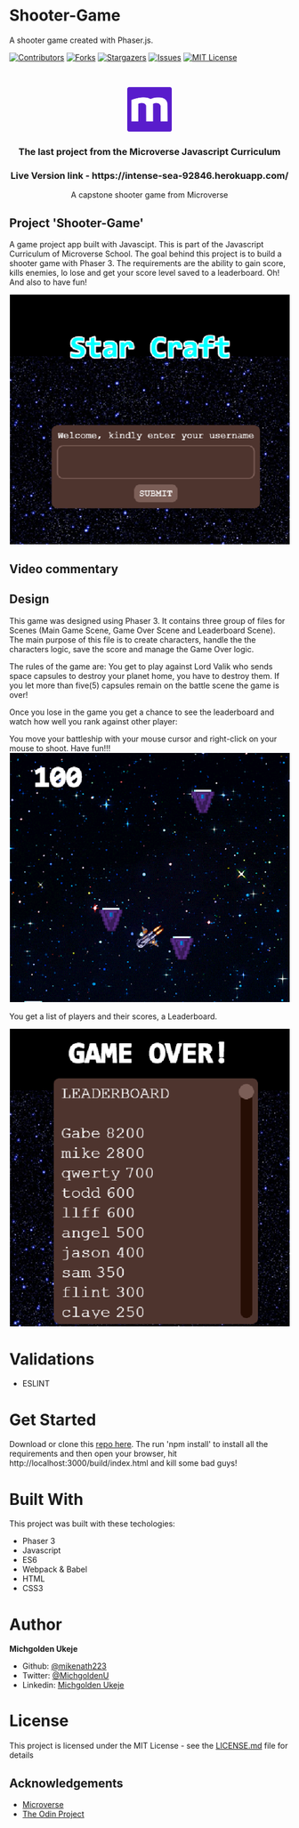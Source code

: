 # Shooter-Game
A shooter game created with Phaser.js.


[![Contributors][contributors-shield]][contributors-url]
[![Forks][forks-shield]][forks-url]
[![Stargazers][stars-shield]][stars-url]
[![Issues][issues-shield]][issues-url]
[![MIT License][license-shield]][license-url]

<br/>
<p align="center">
  <a href="https://www.microverse.org/">
    <img src="assets/images/microverse.png" alt="Logo" width="80" height="80">
  </a>

  <h3 align="center">
    The last project from the Microverse Javascript Curriculum
  </h3>

  <h3 align="center">
	 Live Version link - https://intense-sea-92846.herokuapp.com/
  </h3>

  <p align="center">
 A capstone shooter game from Microverse</a>
    <br />

  </p>
</p>

## Project 'Shooter-Game'

A game project app built with Javascipt. This is part of the Javascript Curriculum of Microverse School. The goal behind this project is to build a shooter game with Phaser 3. The requirements are the ability to gain score, kills enemies, lo lose and get your score level saved to a leaderboard. Oh! And also to have fun!


![game](assets/images/introscene.png)

## Video commentary

<!-- Here is video demostration of the game. I comment this while I am playing it.

Go here: https://www.loom.com/share/55f6e17adf594a33a778f9c6f60b09f8 -->

## Design
This game was designed using Phaser 3. It contains three group of files for Scenes (Main Game Scene, Game Over Scene and Leaderboard Scene). The main purpose of this file is to create characters, handle the the characters logic, save the score and manage the Game Over logic.

The rules of the game are: You get to play against Lord Valik who sends space capsules to destroy your planet home, you have to destroy them. If you let more than five(5) capsules remain on the battle scene the game is over!

Once you lose in the game you get a chance to see the leaderboard and watch how well you rank against other player:



You move your battleship with your mouse cursor and right-click on your mouse to shoot. Have fun!!!
![gameover](assets/images/playscene.png)

You get a list of players and their scores, a Leaderboard.


![leaderboard](assets/images/overscene.png)


# Validations

- ESLINT

# Get Started

Download or clone this [repo here](https://github.com/mikenath223/shooter-game). The run 'npm install' to install all the requirements and then open your browser, hit http://localhost:3000/build/index.html  and kill some bad guys!

# Built With

This project was built with these techologies:

* Phaser 3
* Javascript
* ES6
* Webpack & Babel
* HTML
* CSS3

# Author

**Michgolden Ukeje**

- Github: [@mikenath223](https://github.com/mikenath223)
- Twitter: [@MichgoldenU](https://twitter.com/MichgoldenU)
- Linkedin: [Michgolden Ukeje](https://www.linkedin.com/in/michgoldenukeje/)

# License

This project is licensed under the MIT License - see the [LICENSE.md](LICENSE.md) file for details

<!-- ACKNOWLEDGEMENTS -->
## Acknowledgements
* [Microverse](https://www.microverse.org/)
* [The Odin Project](https://www.theodinproject.com/)

<!-- MARKDOWN LINKS & IMAGES -->
<!-- https://www.markdownguide.org/basic-syntax/#reference-style-links -->
[contributors-shield]: https://img.shields.io/github/contributors/mikenath223/shooter-game.svg?style=flat-square
[contributors-url]: https://github.com/mikenath223/shooter-game/graphs/contributors
[forks-shield]: https://img.shields.io/github/forks/mikenath223/shooter-game
[forks-url]: https://github.com/mikenath223/shooter-game/network/members
[stars-shield]: https://img.shields.io/github/stars/mikenath223/shooter-game
[stars-url]: https://github.com/mikenath223/shooter-game/stargazers
[issues-shield]: https://img.shields.io/github/issues/mikenath223/shooter-game
[issues-url]: https://github.com/mikenath223/shooter-game/issues
[license-shield]: https://img.shields.io/github/license/mikenath223/shooter-game
[license-url]: https://github.com/mikenath223/shooter-game/blob/master/LICENSE.txt